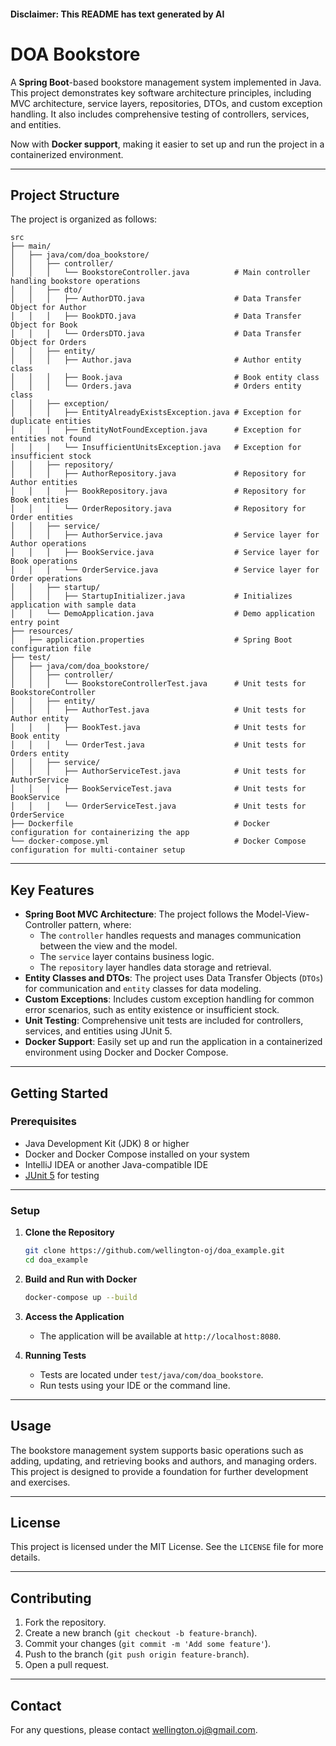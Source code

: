 
#### Disclaimer: This README has text generated by AI

# DOA Bookstore

A **Spring Boot**-based bookstore management system implemented in Java. This project demonstrates key software architecture principles, including MVC architecture, service layers, repositories, DTOs, and custom exception handling. It also includes comprehensive testing of controllers, services, and entities.

Now with **Docker support**, making it easier to set up and run the project in a containerized environment.

---

## Project Structure

The project is organized as follows:

```
src
├── main/
│   ├── java/com/doa_bookstore/
│   │   ├── controller/
│   │   │   └── BookstoreController.java          # Main controller handling bookstore operations
│   │   ├── dto/
│   │   │   ├── AuthorDTO.java                    # Data Transfer Object for Author
│   │   │   ├── BookDTO.java                      # Data Transfer Object for Book
│   │   │   └── OrdersDTO.java                    # Data Transfer Object for Orders
│   │   ├── entity/
│   │   │   ├── Author.java                       # Author entity class
│   │   │   ├── Book.java                         # Book entity class
│   │   │   └── Orders.java                       # Orders entity class
│   │   ├── exception/
│   │   │   ├── EntityAlreadyExistsException.java # Exception for duplicate entities
│   │   │   ├── EntityNotFoundException.java      # Exception for entities not found
│   │   │   └── InsufficientUnitsException.java   # Exception for insufficient stock
│   │   ├── repository/
│   │   │   ├── AuthorRepository.java             # Repository for Author entities
│   │   │   ├── BookRepository.java               # Repository for Book entities
│   │   │   └── OrderRepository.java              # Repository for Order entities
│   │   ├── service/
│   │   │   ├── AuthorService.java                # Service layer for Author operations
│   │   │   ├── BookService.java                  # Service layer for Book operations
│   │   │   └── OrderService.java                 # Service layer for Order operations
│   │   ├── startup/
│   │   │   ├── StartupInitializer.java           # Initializes application with sample data
│   │   └── DemoApplication.java                  # Demo application entry point
├── resources/
│   ├── application.properties                    # Spring Boot configuration file
├── test/
│   ├── java/com/doa_bookstore/
│   │   ├── controller/
│   │   │   └── BookstoreControllerTest.java      # Unit tests for BookstoreController
│   │   ├── entity/
│   │   │   ├── AuthorTest.java                   # Unit tests for Author entity
│   │   │   ├── BookTest.java                     # Unit tests for Book entity
│   │   │   └── OrderTest.java                    # Unit tests for Orders entity
│   │   ├── service/
│   │   │   ├── AuthorServiceTest.java            # Unit tests for AuthorService
│   │   │   ├── BookServiceTest.java              # Unit tests for BookService
│   │   │   └── OrderServiceTest.java             # Unit tests for OrderService
├── Dockerfile                                    # Docker configuration for containerizing the app
└── docker-compose.yml                            # Docker Compose configuration for multi-container setup
```

---

## Key Features

- **Spring Boot MVC Architecture**: The project follows the Model-View-Controller pattern, where:
  - The `controller` handles requests and manages communication between the view and the model.
  - The `service` layer contains business logic.
  - The `repository` layer handles data storage and retrieval.
- **Entity Classes and DTOs**: The project uses Data Transfer Objects (`DTOs`) for communication and `entity` classes for data modeling.
- **Custom Exceptions**: Includes custom exception handling for common error scenarios, such as entity existence or insufficient stock.
- **Unit Testing**: Comprehensive unit tests are included for controllers, services, and entities using JUnit 5.
- **Docker Support**: Easily set up and run the application in a containerized environment using Docker and Docker Compose.

---

## Getting Started

### Prerequisites

- Java Development Kit (JDK) 8 or higher
- Docker and Docker Compose installed on your system
- IntelliJ IDEA or another Java-compatible IDE
- [JUnit 5](https://junit.org/junit5/) for testing

---

### Setup

1. **Clone the Repository**
   ```bash
   git clone https://github.com/wellington-oj/doa_example.git
   cd doa_example
   ```

2. **Build and Run with Docker**
   ```bash
   docker-compose up --build
   ```

3. **Access the Application**
   - The application will be available at `http://localhost:8080`.

4. **Running Tests**
   - Tests are located under `test/java/com/doa_bookstore`.
   - Run tests using your IDE or the command line.

---

## Usage

The bookstore management system supports basic operations such as adding, updating, and retrieving books and authors, and managing orders.  
This project is designed to provide a foundation for further development and exercises.

---

## License

This project is licensed under the MIT License. See the `LICENSE` file for more details.

---

## Contributing

1. Fork the repository.
2. Create a new branch (`git checkout -b feature-branch`).
3. Commit your changes (`git commit -m 'Add some feature'`).
4. Push to the branch (`git push origin feature-branch`).
5. Open a pull request.

---

## Contact

For any questions, please contact [wellington.oj@gmail.com](mailto:wellington.oj@gmail.com).
